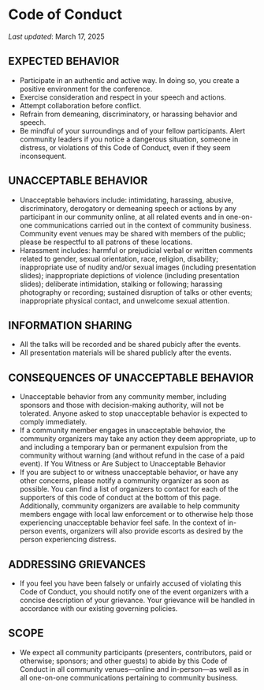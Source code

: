 Code of Conduct
===============

_Last updated_: March 17, 2025

## EXPECTED BEHAVIOR

*   Participate in an authentic and active way. In doing so, you create a positive environment for the conference.
*   Exercise consideration and respect in your speech and actions.
*   Attempt collaboration before conflict.
*   Refrain from demeaning, discriminatory, or harassing behavior and speech.
*   Be mindful of your surroundings and of your fellow participants. Alert community leaders if you notice a dangerous situation, someone in distress, or violations of this Code of Conduct, even if they seem inconsequent.

## UNACCEPTABLE BEHAVIOR

*   Unacceptable behaviors include: intimidating, harassing, abusive, discriminatory, derogatory or demeaning speech or actions by any participant in our community online, at all related events and in one-on-one communications carried out in the context of community business. Community event venues may be shared with members of the public; please be respectful to all patrons of these locations.
*   Harassment includes: harmful or prejudicial verbal or written comments related to gender, sexual orientation, race, religion, disability; inappropriate use of nudity and/or sexual images (including presentation slides); inappropriate depictions of violence (including presentation slides); deliberate intimidation, stalking or following; harassing photography or recording; sustained disruption of talks or other events; inappropriate physical contact, and unwelcome sexual attention.

## INFORMATION SHARING

*   All the talks will be recorded and be shared pubicly after the events.
*   All presentation materials will be shared publicly after the events.

## CONSEQUENCES OF UNACCEPTABLE BEHAVIOR

*   Unacceptable behavior from any community member, including sponsors and those with decision-making authority, will not be tolerated. Anyone asked to stop unacceptable behavior is expected to comply immediately.
*   If a community member engages in unacceptable behavior, the community organizers may take any action they deem appropriate, up to and including a temporary ban or permanent expulsion from the community without warning (and without refund in the case of a paid event). If You Witness or Are Subject to Unacceptable Behavior
*   If you are subject to or witness unacceptable behavior, or have any other concerns, please notify a community organizer as soon as possible. You can find a list of organizers to contact for each of the supporters of this code of conduct at the bottom of this page. Additionally, community organizers are available to help community members engage with local law enforcement or to otherwise help those experiencing unacceptable behavior feel safe. In the context of in-person events, organizers will also provide escorts as desired by the person experiencing distress.

## ADDRESSING GRIEVANCES

*   If you feel you have been falsely or unfairly accused of violating this Code of Conduct, you should notify one of the event organizers with a concise description of your grievance. Your grievance will be handled in accordance with our existing governing policies.

## SCOPE

*   We expect all community participants (presenters, contributors, paid or otherwise; sponsors; and other guests) to abide by this Code of Conduct in all community venues—online and in-person—as well as in all one-on-one communications pertaining to community business.